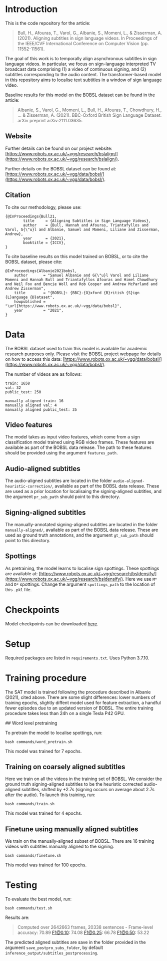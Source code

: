 # Introduction 

This is the code repository for the article: 

> Bull, H., Afouras, T., Varol, G., Albanie, S., Momeni, L., & Zisserman, A. (2021). Aligning subtitles in sign language videos. In Proceedings of the IEEE/CVF International Conference on Computer Vision (pp. 11552-11561).

The goal of this work is to temporally align asynchronous subtitles in sign language videos. In particular, we focus on sign-language interpreted TV broadcast data comprising (1) a video of continuous signing, and (2) subtitles corresponding to the audio content. The transformer-based model in this repository aims to localise text subtitles in a window of sign language video. 

Baseline results for this model on the BOBSL dataset can be found in the article: 

> Albanie, S., Varol, G., Momeni, L., Bull, H., Afouras, T., Chowdhury, H., ... & Zisserman, A. (2021). BBC-Oxford British Sign Language Dataset. arXiv preprint arXiv:2111.03635.

## Website 

Further details can be found on our project website: [https://www.robots.ox.ac.uk/~vgg/research/bslalign/](https://www.robots.ox.ac.uk/~vgg/research/bslalign/). 

Further details on the BOBSL dataset can be found at: [https://www.robots.ox.ac.uk/~vgg/data/bobsl/](https://www.robots.ox.ac.uk/~vgg/data/bobsl/). 

## Citation 

To cite our methodology, please use: 

```
{@InProceedings{Bull21,
	    title     = {Aligning Subtitles in Sign Language Videos},
	    author    = {Bull, Hannah and Afouras, Triantafyllos and Varol, G{\"u}l and Albanie, Samuel and Momeni, Liliane and Zisserman, Andrew},
        year      = {2021},
	    booktitle = {ICCV},
}
```

To cite baseline results on this model trained on BOBSL, or to cite the BOBSL dataset, please cite: 

```
@InProceedings{Albanie2021bobsl,
    author       = "Samuel Albanie and G{\"u}l Varol and Liliane Momeni and Hannah Bull and Triantafyllos Afouras and Himel Chowdhury and Neil Fox and Bencie Woll and Rob Cooper and Andrew McParland and Andrew Zisserman",
    title        = "{BOBSL}: {BBC}-{O}xford {B}ritish {S}ign {L}anguage {D}ataset",
    howpublished = "\url{https://www.robots.ox.ac.uk/~vgg/data/bobsl}",
    year         = "2021",
}
```

# Data 

The BOBSL dataset used to train this model is available for academic research purposes only. Please visit the BOBSL project webpage for details on how to access this data: [https://www.robots.ox.ac.uk/~vgg/data/bobsl/](https://www.robots.ox.ac.uk/~vgg/data/bobsl/). 

The number of videos are as follows: 
```
train: 1658
val: 32
public_test: 250

manually aligned train: 16
manually aligned val: 4
manually aligned public_test: 35
```

## Video features 

The model takes as input video features, which come from a sign classification model trained using RGB video frames. These features are available as part of the BOBSL data release. The path to these features should be provided using the argument `features_path`. 

## Audio-aligned subtitles

The audio-aligned subtitles are located in the folder `audio-aligned-heuristic-correction/`, available as part of the BOBSL data release. These are used as a prior location for localisaing the signing-aligned subtitles, and the argument `pr_sub_path` should point to this directory. 

## Signing-aligned subtitles

The manually-annotated signing-aligned subtitles are located in the folder `manually-aligned/`, available as part of the BOBSL data release. These are used as ground truth annotations, and the argument `gt_sub_path` should point to this directory. 

## Spottings 

As pretraining, the model learns to localise sign spottings. These spottings are available at: [https://www.robots.ox.ac.uk/~vgg/research/bsldensify/](https://www.robots.ox.ac.uk/~vgg/research/bsldensify/). Here we use `M*` and `D*` spottings. Change the argument `spottings_path` to the location of this `.pkl` file. 

# Checkpoints 

Model checkpoints can be downloaded [here](https://drive.google.com/file/d/1GNIm1XXRDQNFNGZVbqFcyVTZo3dFzOlD/view?usp=sharing).

# Setup

Required packages are listed in `requirements.txt`. Uses Python 3.7.10.

# Training procedure 

The SAT model is trained following the procedure described in Albanie (2021), cited above. There are some slight differences: lower numbers of training epochs, slightly diffent model used for feature extraction, a handful fewer episodes due to an updated version of BOBSL. The entire training procedure takes less than 24h on a single Tesla P42 GPU. 

## Word level pretraining 

To pretrain the model to localise spottings, run: 

```bash commands/word_pretrain.sh```

This model was trained for 7 epochs. 

## Training on coarsely aligned subtitles

Here we train on all the videos in the training set of BOBSL. We consider the ground truth signing-aligned subtitles to be the heuristic corrected audio-aligned subtitles, shifted by +2.7s (signing occurs on average about 2.7s after the audio). To launch this training, run: 

```bash commands/train.sh```

This model was trained for 4 epochs. 

## Finetune using manually aligned subtitles

We train on the manually-aligned subset of BOBSL. There are 16 training videos with subtitles manually aligned to the signing.

```bash commands/finetune.sh```

This model was trained for 100 epochs. 

# Testing

To evaluate the best model, run: 

```bash commands/test.sh```

Results are: 

> Computed over 2642663 frames, 20338 sentences - Frame-level accuracy: 70.89 F1@0.10: 74.08 F1@0.25: 66.78 F1@0.50: 53.22

The predicted aligned subtitles are save in the folder provided in the argument `save_postpro_subs_folder`, by default `inference_output/subtitles_postprocessing`. 

